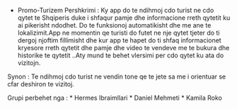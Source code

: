 * Promo-Turizem
Pershkrimi : Ky app do te ndihmoj cdo turist ne cdo qytet te Shqiperis duke i shfaqur pamje dhe informacione rreth qytetit ku ai pikerisht ndodhet. Do te funksionoj automatikisht dhe me ane te lokalizimit.App ne momentin qe turisti do futet ne nje qytet tjeter do ti dergoj njoftim fillimisht dhe kur app te hapet do ti shfaq informacionet kryesore rreth qytetit dhe pamje dhe video te vendeve me te bukura dhe historike te qytetit ..Aty mund te behet vlersimi per cdo qytet ku ata do vizitojn.

Synon : Te ndihmoj cdo turist ne vendin tone qe te jete sa me i orientuar se cfar deshiron te vizitoj.

Grupi perbehet nga :
                    * Hermes Ibraimllari
                    * Daniel Mehmeti 
                    * Kamila Roko
